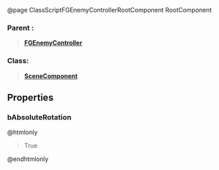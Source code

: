 @page ClassScriptFGEnemyControllerRootComponent RootComponent
### Parent :
<b><a href="_class_script_f_g_enemy_controller.html"><blockquote>FGEnemyController</blockquote></a></b>
### Class:
<b><a href="_class_script_scene_component.html"><blockquote>SceneComponent</blockquote></a></b>
## Properties
### bAbsoluteRotation
@htmlonly
<blockquote>True</blockquote>
@endhtmlonly

